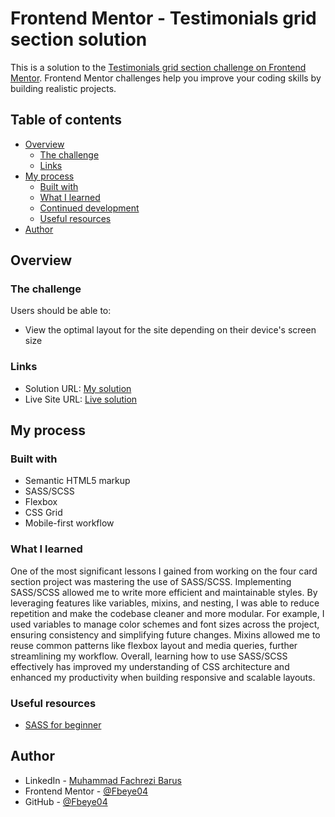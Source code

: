 # Frontend Mentor - Testimonials grid section solution

This is a solution to the [Testimonials grid section challenge on Frontend Mentor](https://www.frontendmentor.io/challenges/testimonials-grid-section-Nnw6J7Un7). Frontend Mentor challenges help you improve your coding skills by building realistic projects.

## Table of contents

- [Overview](#overview)
  - [The challenge](#the-challenge)
  - [Links](#links)
- [My process](#my-process)
  - [Built with](#built-with)
  - [What I learned](#what-i-learned)
  - [Continued development](#continued-development)
  - [Useful resources](#useful-resources)
- [Author](#author)

## Overview

### The challenge

Users should be able to:

- View the optimal layout for the site depending on their device's screen size

### Links

- Solution URL: [My solution](https://github.com/Fbeye04/Testimonial-grid-section)
- Live Site URL: [Live solution](https://fbeye04.github.io/Testimonial-grid-section/)

## My process

### Built with

- Semantic HTML5 markup
- SASS/SCSS
- Flexbox
- CSS Grid
- Mobile-first workflow

### What I learned

One of the most significant lessons I gained from working on the four card section project was mastering the use of SASS/SCSS. Implementing SASS/SCSS allowed me to write more efficient and maintainable styles. By leveraging features like variables, mixins, and nesting, I was able to reduce repetition and make the codebase cleaner and more modular. For example, I used variables to manage color schemes and font sizes across the project, ensuring consistency and simplifying future changes. Mixins allowed me to reuse common patterns like flexbox layout and media queries, further streamlining my workflow. Overall, learning how to use SASS/SCSS effectively has improved my understanding of CSS architecture and enhanced my productivity when building responsive and scalable layouts.

### Useful resources

- [SASS for beginner](https://www.youtube.com/watch?v=_a5j7KoflTs&t=1142s&pp=ugMICgJpZBABGAHKBQ1zYXNzIHR1dG9yaWFs)

## Author

- LinkedIn - [Muhammad Fachrezi Barus](https://www.linkedin.com/in/muhammad-fachrezi-barus/)
- Frontend Mentor - [@Fbeye04](https://www.frontendmentor.io/profile/Fbeye04)
- GitHub - [@Fbeye04](https://github.com/Fbeye04)
